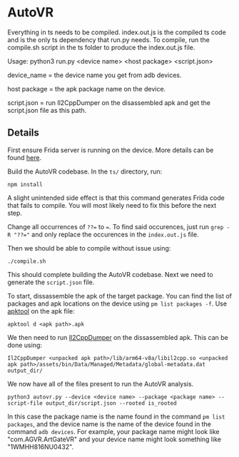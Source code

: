 # AutoVR
Everything in ts needs to be compiled. index.out.js is the compiled ts code and is the only ts dependency that run.py needs. To compile, run the compile.sh script in the ts folder to produce the index.out.js file.


Usage: python3 run.py \<device name\> \<host package\> \<script.json\>

device\_name = the device name you get from adb devices.

host package = the apk package name on the device.

script.json = run Il2CppDumper on the disassembled apk and get the script.json file as this path.


## Details

First ensure Frida server is running on the device. More details can be found [here](https://frida.re/docs/android/).

Build the AutoVR codebase. In the `ts/` directory, run:

```
npm install
```

A slight unintended side effect is that this command generates Frida code that fails to compile. You will most likely
need to fix this before the next step.

Change all occurrences of `??=` to `=`. To find said occurences, just run `grep -R "??="` and only replace the occurences in the `index.out.js` file.

Then we should be able to compile without issue using:

```
./compile.sh
```

This should complete building the AutoVR codebase. Next we need to generate the `script.json` file.

To start, dissassemble the apk of the target package. You can find the list of packages and apk locations on the device using `pm list packages -f`. Use [apktool](https://apktool.org/) on the apk file:

```
apktool d <apk path>.apk
```

We then need to run [Il2CppDumper](https://github.com/Perfare/Il2CppDumper) on the dissassembled apk. This can be done using:

```
Il2CppDumper <unpacked apk path>/lib/arm64-v8a/libil2cpp.so <unpacked apk path>/assets/bin/Data/Managed/Metadata/global-metadata.dat output_dir/
```

We now have all of the files present to run the AutoVR analysis.

```
python3 autovr.py --device <device name> --package <package name> --script-file output_dir/script.json --rooted is_rooted
```

In this case the package name is the name found in the command `pm list packages`, and the device name is the name of the device found in the command `adb devices`.
For example, your package name might look like "com.AGVR.ArtGateVR" and your device name might look something like "1WMHH816NU0432".
